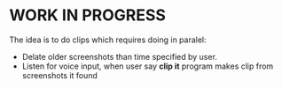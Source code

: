 # WORK IN PROGRESS
The idea is to do clips which requires doing in paralel:
- Delate older screenshots than time specified by user.
- Listen for voice input, when user say **clip it** program makes clip from screenshots it found
